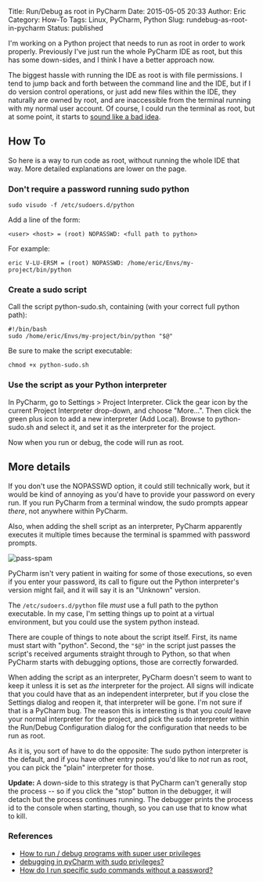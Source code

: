 Title: Run/Debug as root in PyCharm
Date: 2015-05-05 20:33
Author: Eric
Category: How-To
Tags: Linux, PyCharm, Python
Slug: rundebug-as-root-in-pycharm
Status: published

I'm working on a Python project that needs to run as root in order to
work properly. Previously I've just run the whole PyCharm IDE as root,
but this has some down-sides, and I think I have a better approach now.

<!--more-->

The biggest hassle with running the IDE as root is with file
permissions. I tend to jump back and forth between the command line and
the IDE, but if I do version control operations, or just add new files
within the IDE, they naturally are owned by root, and are inaccessible
from the terminal running with my normal user account. Of course, I
could run the terminal as root, but at some point, it starts to [sound
like a bad
idea](http://unix.stackexchange.com/questions/1052/concern-about-logging-in-as-root-overrated).

How To
------

So here is a way to run code as root, without running the whole IDE that
way. More detailed explanations are lower on the page.

### Don't require a password running sudo python

    sudo visudo -f /etc/sudoers.d/python

Add a line of the form:

    <user> <host> = (root) NOPASSWD: <full path to python>

For example:

    eric V-LU-ERSM = (root) NOPASSWD: /home/eric/Envs/my-project/bin/python

### Create a sudo script

Call the script python-sudo.sh, containing (with your correct full
python path):

    #!/bin/bash
    sudo /home/eric/Envs/my-project/bin/python "$@"

Be sure to make the script executable:

    chmod +x python-sudo.sh

### Use the script as your Python interpreter

In PyCharm, go to Settings &gt; Project Interpreter. Click the gear icon
by the current Project Interpreter drop-down, and choose "More…". Then
click the green plus icon to add a new interpreter (Add Local). Browse
to python-sudo.sh and select it, and set it as the interpreter for the
project.

Now when you run or debug, the code will run as root.

More details
------------

If you don't use the NOPASSWD option, it could still technically work,
but it would be kind of annoying as you'd have to provide your password
on every run. If you run PyCharm from a terminal window, the sudo
prompts appear *there*, not anywhere within PyCharm.

Also, when adding the shell script as an interpreter, PyCharm apparently
executes it multiple times because the terminal is spammed with password
prompts.

![pass-spam]({filename}/images/pass-spam.png)

PyCharm isn't very patient in waiting for some of those executions, so even if
you enter your password, its call to figure out the Python interpreter's
version might fail, and it will say it is an "Unknown" version.

The `/etc/sudoers.d/python` file *must* use a full path to the python
executable. In my case, I'm setting things up to point at a virtual
environment, but you could use the system python instead.

There are couple of things to note about the script itself. First, its
name must start with "python". Second, the `"$@"` in the script just
passes the script's received arguments straight through to Python, so
that when PyCharm starts with debugging options, those are correctly
forwarded.

When adding the script as an interpreter, PyCharm doesn't seem to want
to keep it unless it is set as *the* interpreter for the project. All
signs will indicate that you could have that as an independent
interpreter, but if you close the Settings dialog and reopen it, that
interpreter will be gone. I'm not sure if that is a PyCharm bug. The
reason this is interesting is that you *could* leave your normal
interpreter for the project, and pick the sudo interpreter within the
Run/Debug Configuration dialog for the configuration that needs to be
run as root.

As it is, you sort of have to do the opposite: The sudo python
interpreter is the default, and if you have other entry points you'd
like to *not* run as root, you can pick the "plain" interpreter for
those.

**Update:** A down-side to this strategy is that PyCharm can't generally
stop the process -- so if you click the "stop" button in the debugger,
it will detach but the process continues running. The debugger prints
the process id to the console when starting, though, so you can use that
to know what to kill.

### References

-   [How to run / debug programs with super user
    privileges](http://forum.jetbrains.com/thread/PyCharm-424)
-   [debugging in pyCharm with sudo
    privileges?](http://stackoverflow.com/questions/14299509/debugging-in-pycharm-with-sudo-privileges)
-   [How do I run specific sudo commands without a
    password?](http://askubuntu.com/questions/159007/how-do-i-run-specific-sudo-commands-without-a-password)

